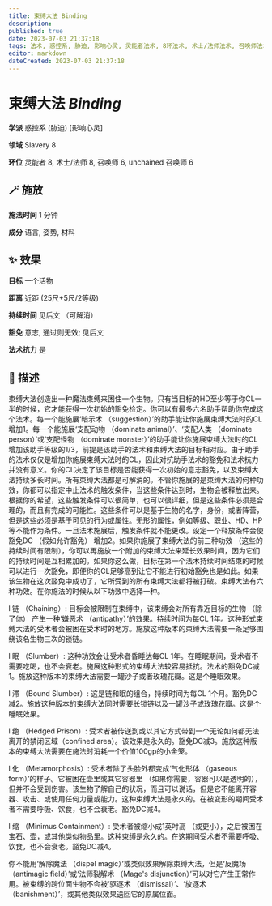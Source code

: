 ```yaml
---
title: 束缚大法 Binding
description: 
published: true
date: 2023-07-03 21:37:18
tags: 法术, 惑控系, 胁迫, 影响心灵, 灵能者法术, 8环法术, 术士/法师法术, 召唤师法术, 6环法术, unchained 召唤师法术, Slavery
editor: markdown
dateCreated: 2023-07-03 21:37:18
---
```


# **束缚大法** *Binding*

**学派** 惑控系 (胁迫) \[影响心灵\] 

**领域** Slavery 8

**环位** 灵能者 8, 术士/法师 8, 召唤师 6, unchained 召唤师 6

## 🪄 施放

**施法时间** 1 分钟

**成分** 语言, 姿势, 材料

## ✨ 效果 

**目标** 一个活物 

**距离** 近距 (25尺+5尺/2等级)  

**持续时间** 见后文 （可解消） 

**豁免** 意志, 通过则无效; 见后文

**法术抗力** 是

## 📖 描述

束缚大法创造出一种魔法束缚来困住一个生物。只有当目标的HD至少等于你CL一半的时候，它才能获得一次初始的豁免检定。你可以有最多六名助手帮助你完成这个法术。每一个能施展‘暗示术 （suggestion）’的助手能让你施展束缚大法时的CL增加1。每一个能施展‘支配动物 （dominate animal）’、‘支配人类 （dominate person）’或‘支配怪物 （dominate monster）’的助手能让你施展束缚大法时的CL增加该助手等级的1/3，前提是该助手的法术和束缚大法的目标相对应。由于助手的法术仅仅是增加你施展束缚大法时的CL，因此对抗助手法术的豁免和法术抗力并没有意义。你的CL决定了该目标是否能获得一次初始的意志豁免，以及束缚大法持续多长时间。所有束缚大法都是可解消的。不管你施展的是束缚大法的何种功效，你都可以指定中止法术的触发条件，当这些条件达到时，生物会被释放出来。根据你的希望，这些触发条件可以很简单，也可以很详细，但是这些条件必须是合理的，而且有完成的可能性。这些条件可以是基于生物的名字，身份，或者阵营，但是这些必须是基于可见的行为或属性。无形的属性，例如等级、职业、HD、HP等不能作为条件。一旦法术施展后，触发条件就不能更改。设定一个释放条件会使豁免DC （假如允许豁免） 增加2。如果你施展了束缚大法的前三种功效 （这些的持续时间有限制），你可以再施放一个附加的束缚大法来延长效果时间，因为它们的持续时间是互相累加的。如果你这么做，目标在第一个法术持续时间结束的时候可以进行一次豁免，即便你的CL足够高到让它不能进行初始豁免也是如此。如果该生物在这次豁免中成功了，它所受到的所有束缚大法都将被打破。束缚大法有六种功效。在你施法的时候从以下功效中选择一种。

l  链 （Chaining）: 目标会被限制在束缚中，该束缚会对所有靠近目标的生物 （除了你） 产生一种‘嫌恶术 （antipathy）’的效果。持续时间为每CL 1年。这种形式束缚大法的受术者会被困在受术时的地方。施放这种版本的束缚大法需要一条足够围绕该名生物三次的锁链。

l  眠 （Slumber）: 这种功效会让受术者昏睡达每CL 1年。在睡眠期间，受术者不需要吃喝，也不会衰老。施展这种形式的束缚大法较容易抵抗。法术的豁免DC减1。施放这种版本的束缚大法需要一罐沙子或者玫瑰花瓣。这是个睡眠效果。

l  滞 （Bound Slumber）: 这是链和眠的组合，持续时间为每CL 1个月。豁免DC减2。施放这种版本的束缚大法同时需要长锁链以及一罐沙子或玫瑰花瓣。这是个睡眠效果。

l  绝 （Hedged Prison）: 受术者被传送到或以其它方式带到一个无论如何都无法离开的禁闭区域（confined area）。该效果是永久的。豁免DC减3。施放这种版本的束缚大法需要在施法时消耗一个价值100gp的小金笼。

l  化 （Metamorphosis）: 受术者除了头脸外都变成‘气化形体 （gaseous form）’的样子。它被困在壶里或其它容器里 （如果你需要，容器可以是透明的），但并不会受到伤害。该生物了解自己的状况，而且可以说话，但是它不能离开容器、攻击、或使用任何力量或能力。这种束缚大法是永久的。在被变形的期间受术者不需要呼吸、饮食，也不会衰老。豁免DC减4。

l  缩 （Minimus Containment）: 受术者被缩小成1英吋高 （或更小），之后被困在宝石、壶，或其他类似物品里。这种束缚是永久的。在这期间受术者不需要呼吸、饮食，也不会衰老。豁免DC减4。

你不能用‘解除魔法 （dispel magic）’或类似效果解除束缚大法，但是‘反魔场 （antimagic field）’或‘法师裂解术 （Mage's disjunction）’可以对它产生正常作用。被束缚的跨位面生物不会被‘驱逐术 （dismissal）’、‘放逐术 （banishment）’，或其他类似效果送回它的原属位面。
    